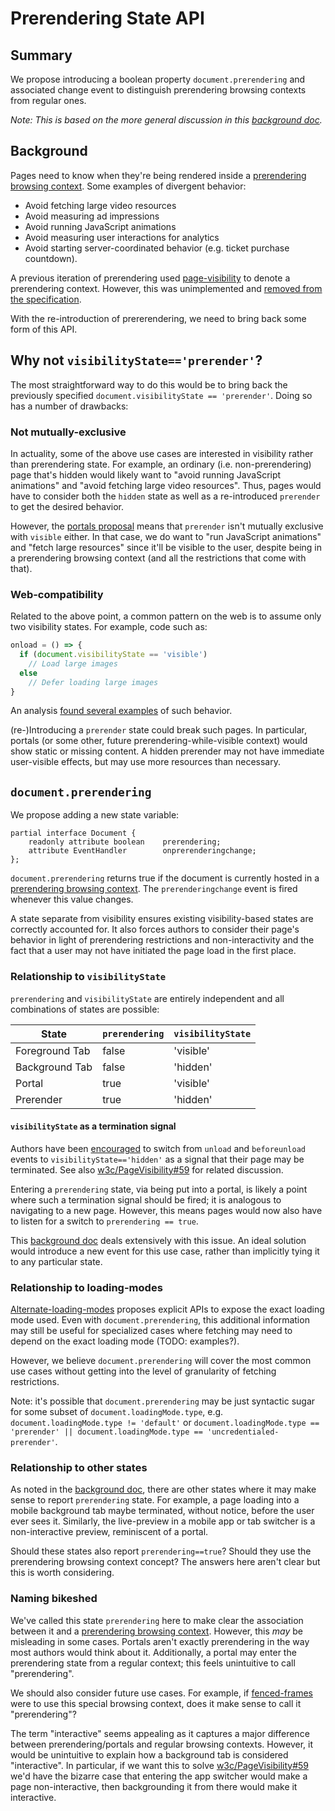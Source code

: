 # Prerendering State API

## Summary

We propose introducing a boolean property `document.prerendering` and associated change event to distinguish
prerendering browsing contexts from regular ones.

_Note: This is based on the more general discussion in this [background
doc](https://docs.google.com/document/d/1Xzw0k8DgltI2ohapuDKmjRZLv7NVrRFGusW8IBtiCT0/edit?usp=sharing)._

## Background

Pages need to know when they're being rendered inside a [prerendering browsing context](browsing-context.md).
Some examples of divergent behavior:

* Avoid fetching large video resources
* Avoid measuring ad impressions
* Avoid running JavaScript animations
* Avoid measuring user interactions for analytics
* Avoid starting server-coordinated behavior (e.g. ticket purchase countdown).

A previous iteration of prerendering used [page-visibility](https://w3c.github.io/page-visibility/) to denote a
prerendering context. However, this was unimplemented and [removed from the
specification](https://github.com/w3c/page-visibility/issues/42).

With the re-introduction of prererendering, we need to bring back some form of this API.

## Why not `visibilityState=='prerender'`?

The most straightforward way to do this would be to bring back the previously specified `document.visibilityState ==
'prerender'`.  Doing so has a number of drawbacks:

### Not mutually-exclusive

In actuality, some of the above use cases are interested in visibility rather than prerendering state.  For example, an
ordinary (i.e. non-prerendering) page that's hidden would likely want to "avoid running JavaScript animations" and
"avoid fetching large video resources". Thus, pages would have to consider both the `hidden` state as well as a
re-introduced `prerender` to get the desired behavior.

However, the [portals proposal](https://github.com/WICG/portals/) means that `prerender` isn't mutually exclusive
with `visible` either. In that case, we do want to "run JavaScript animations" and "fetch large resources" since it'll
be visible to the user, despite being in a prerendering browsing context (and all the restrictions that come with that).

### Web-compatibility

Related to the above point, a common pattern on the web is to assume only two visibility states. For example, code such
as:

```js
onload = () => {
  if (document.visibilityState == 'visible')
    // Load large images
  else
    // Defer loading large images
}
```

An analysis [found several
examples](https://docs.google.com/document/d/1Xzw0k8DgltI2ohapuDKmjRZLv7NVrRFGusW8IBtiCT0/edit#heading=h.rkorueof7xev)
of such behavior.

(re-)Introducing a `prerender` state could break such pages. In particular, portals (or some other, future
prerendering-while-visible context) would show static or missing content. A hidden prerender may not have immediate
user-visible effects, but may use more resources than necessary.

## `document.prerendering`

We propose adding a new state variable:

```webidl
partial interface Document {
    readonly attribute boolean    prerendering;
    attribute EventHandler        onprerenderingchange;
};
```

`document.prerendering` returns true if the document is currently hosted in a [prerendering browsing
context](browsing-context.md). The `prerenderingchange` event is fired whenever this value changes.

A state separate from visibility ensures existing visibility-based states are correctly accounted for. It also forces
authors to consider their page's behavior in light of prerendering restrictions and non-interactivity and the fact that
a user may not have initiated the page load in the first place.

### Relationship to `visibilityState`

`prerendering` and `visibilityState` are entirely independent and all combinations of states are possible:

| State          | `prerendering` | `visibilityState` |
| -------------- | -------------- | ----------------- |
| Foreground Tab | false          | 'visible'         |
| Background Tab | false          | 'hidden'          |
| Portal         | true           | 'visible'         |
| Prerender      | true           | 'hidden'          |

#### `visibilityState` as a termination signal

Authors have been [encouraged](https://www.igvita.com/2015/11/20/dont-lose-user-and-app-state-use-page-visibility/) to
switch from `unload` and `beforeunload` events to `visibilityState=='hidden'` as a signal that their page may be
terminated. See also [w3c/PageVisibility#59](https://github.com/w3c/page-visibility/issues/59) for related discussion.

Entering a `prerendering` state, via being put into a portal, is likely a point where such a termination signal should
be fired; it is analogous to navigating to a new page. However, this means pages would now also have to listen for a
switch to `prerendering == true`.

This [background
doc](https://docs.google.com/document/d/1Xzw0k8DgltI2ohapuDKmjRZLv7NVrRFGusW8IBtiCT0/edit#heading=h.acmnp6zdmcik) deals
extensively with this issue. An ideal solution would introduce a new event for this use case, rather than implicitly
tying it to any particular state.

### Relationship to loading-modes

[Alternate-loading-modes](https://github.com/bokand/alternate-loading-modes/blob/main/browsing-context.md#current-proposal)
proposes explicit APIs to expose the exact loading mode used. Even with `document.prerendering`, this additional
information may still be useful for specialized cases where fetching may need to depend on the exact loading mode (TODO:
examples?).

However, we believe `document.prerendering` will cover the most common use cases without getting into the level of
granularity of fetching restrictions.

Note: it's possible that `document.prerendering` may be  just syntactic sugar for some subset of
`document.loadingMode.type`, e.g. `document.loadingMode.type != 'default'` or `document.loadingMode.type ==
'prerender' || document.loadingMode.type == 'uncredentialed-prerender'`.

### Relationship to other states

As noted in the [background
doc](https://docs.google.com/document/d/1Xzw0k8DgltI2ohapuDKmjRZLv7NVrRFGusW8IBtiCT0/edit#heading=h.14z99pd6akf0), there
are other states where it may make sense to report `prerendering` state. For example, a page loading into a mobile
background tab maybe terminated, without notice, before the user ever sees it. Similarly, the live-preview in a mobile app
or tab switcher is a non-interactive preview, reminiscent of a portal.

Should these states also report `prerendering==true`? Should they use the prerendering browsing context concept? The
answers here aren't clear but this is worth considering.

### Naming bikeshed

We've called this state `prerendering` here to make clear the association between it and a [prerendering browsing
context](browsing-context.md). However, this _may_ be misleading in some cases. Portals aren't exactly prerendering in the way most authors
would think about it. Additionally, a portal may enter the prerendering state from a regular context; this feels
unintuitive to call "prerendering".

We should also consider future use cases. For example, if
[fenced-frames](https://github.com/shivanigithub/fenced-frame/) were to use this special browsing context, does it make
sense to call it "prerendering"?

The term "interactive" seems appealing as it captures a major difference between prerendering/portals and regular
browsing contexts. However, it would be unintuitive to explain how a background tab is considered "interactive". In
particular, if we want this to solve [w3c/PageVisibility#59](https://github.com/w3c/page-visibility/issues/59) we'd have the
bizarre case that entering the app switcher would make a page non-interactive, then backgrounding it from there would make
it interactive.
